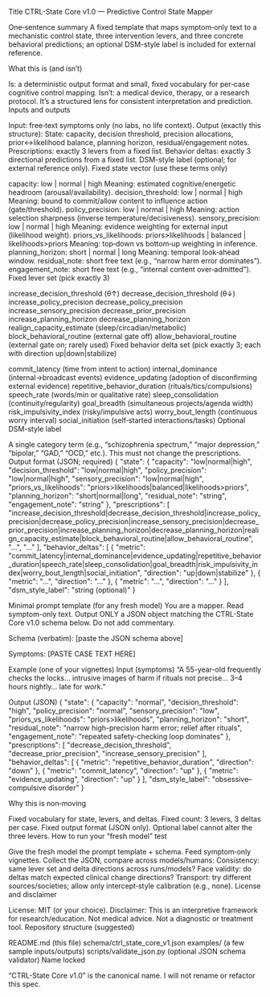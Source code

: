 Title
CTRL-State Core v1.0 — Predictive Control State Mapper

One‑sentence summary
A fixed template that maps symptom‑only text to a mechanistic control state, three intervention levers, and three concrete behavioral predictions; an optional DSM-style label is included for external reference.

What this is (and isn’t)

Is: a deterministic output format and small, fixed vocabulary for per‑case cognitive control mapping.
Isn’t: a medical device, therapy, or a research protocol. It’s a structured lens for consistent interpretation and prediction.
Inputs and outputs

Input: free‑text symptoms only (no labs, no life context).
Output (exactly this structure):
State: capacity, decision threshold, precision allocations, prior↔likelihood balance, planning horizon, residual/engagement notes.
Prescriptions: exactly 3 levers from a fixed list.
Behavior deltas: exactly 3 directional predictions from a fixed list.
DSM-style label (optional; for external reference only).
Fixed state vector (use these terms only)

capacity: low | normal | high
Meaning: estimated cognitive/energetic headroom (arousal/availability).
decision_threshold: low | normal | high
Meaning: bound to commit/allow content to influence action (gate/threshold).
policy_precision: low | normal | high
Meaning: action selection sharpness (inverse temperature/decisiveness).
sensory_precision: low | normal | high
Meaning: evidence weighting for external input (likelihood weight).
priors_vs_likelihoods: priors>likelihoods | balanced | likelihoods>priors
Meaning: top‑down vs bottom‑up weighting in inference.
planning_horizon: short | normal | long
Meaning: temporal look‑ahead window.
residual_note: short free text (e.g., “narrow harm error dominates”).
engagement_note: short free text (e.g., “internal content over‑admitted”).
Fixed lever set (pick exactly 3)

increase_decision_threshold (θ↑)
decrease_decision_threshold (θ↓)
increase_policy_precision
decrease_policy_precision
increase_sensory_precision
decrease_prior_precision
increase_planning_horizon
decrease_planning_horizon
realign_capacity_estimate (sleep/circadian/metabolic)
block_behavioral_routine (external gate off)
allow_behavioral_routine (external gate on; rarely used)
Fixed behavior delta set (pick exactly 3; each with direction up|down|stabilize)

commit_latency (time from intent to action)
internal_dominance (internal→broadcast events)
evidence_updating (adoption of disconfirming external evidence)
repetitive_behavior_duration (rituals/tics/compulsions)
speech_rate (words/min or qualitative rate)
sleep_consolidation (continuity/regularity)
goal_breadth (simultaneous projects/agenda width)
risk_impulsivity_index (risky/impulsive acts)
worry_bout_length (continuous worry interval)
social_initiation (self‑started interactions/tasks)
Optional DSM-style label

A single category term (e.g., “schizophrenia spectrum,” “major depression,” “bipolar,” “GAD,” “OCD,” etc.). This must not change the prescriptions.
Output format (JSON; required)
{
"state": {
"capacity": "low|normal|high",
"decision_threshold": "low|normal|high",
"policy_precision": "low|normal|high",
"sensory_precision": "low|normal|high",
"priors_vs_likelihoods": "priors>likelihoods|balanced|likelihoods>priors",
"planning_horizon": "short|normal|long",
"residual_note": "string",
"engagement_note": "string"
},
"prescriptions": [
"increase_decision_threshold|decrease_decision_threshold|increase_policy_precision|decrease_policy_precision|increase_sensory_precision|decrease_prior_precision|increase_planning_horizon|decrease_planning_horizon|realign_capacity_estimate|block_behavioral_routine|allow_behavioral_routine",
"...",
"..."
],
"behavior_deltas": [
{ "metric": "commit_latency|internal_dominance|evidence_updating|repetitive_behavior_duration|speech_rate|sleep_consolidation|goal_breadth|risk_impulsivity_index|worry_bout_length|social_initiation", "direction": "up|down|stabilize" },
{ "metric": "...", "direction": "..." },
{ "metric": "...", "direction": "..." }
],
"dsm_style_label": "string (optional)"
}

Minimal prompt template (for any fresh model)
You are a mapper. Read symptom-only text. Output ONLY a JSON object matching the CTRL-State Core v1.0 schema below. Do not add commentary.

Schema (verbatim):
[paste the JSON schema above]

Symptoms:
[PASTE CASE TEXT HERE]

Example (one of your vignettes)
Input (symptoms)
“A 55-year-old frequently checks the locks… intrusive images of harm if rituals not precise… 3–4 hours nightly… late for work.”

Output (JSON)
{
"state": {
"capacity": "normal",
"decision_threshold": "high",
"policy_precision": "normal",
"sensory_precision": "low",
"priors_vs_likelihoods": "priors>likelihoods",
"planning_horizon": "short",
"residual_note": "narrow high-precision harm error; relief after rituals",
"engagement_note": "repeated safety-checking loop dominates"
},
"prescriptions": [
"decrease_decision_threshold",
"decrease_prior_precision",
"increase_sensory_precision"
],
"behavior_deltas": [
{ "metric": "repetitive_behavior_duration", "direction": "down" },
{ "metric": "commit_latency", "direction": "up" },
{ "metric": "evidence_updating", "direction": "up" }
],
"dsm_style_label": "obsessive–compulsive disorder"
}

Why this is non‑moving

Fixed vocabulary for state, levers, and deltas.
Fixed count: 3 levers, 3 deltas per case.
Fixed output format (JSON only).
Optional label cannot alter the three levers.
How to run your “fresh model” test

Give the fresh model the prompt template + schema.
Feed symptom‑only vignettes.
Collect the JSON, compare across models/humans:
Consistency: same lever set and delta directions across runs/models?
Face validity: do deltas match expected clinical change directions?
Transport: try different sources/societies; allow only intercept‑style calibration (e.g., none).
License and disclaimer

License: MIT (or your choice).
Disclaimer: This is an interpretive framework for research/education. Not medical advice. Not a diagnostic or treatment tool.
Repository structure (suggested)

README.md (this file)
schema/ctrl_state_core_v1.json
examples/ (a few sample inputs/outputs)
scripts/validate_json.py (optional JSON schema validator)
Name locked

“CTRL-State Core v1.0” is the canonical name. I will not rename or refactor this spec.
